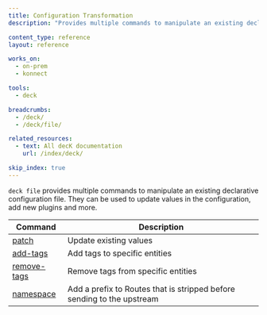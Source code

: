 ```yaml
---
title: Configuration Transformation
description: "Provides multiple commands to manipulate an existing declarative configuration file"

content_type: reference
layout: reference

works_on:
  - on-prem
  - konnect

tools:
  - deck

breadcrumbs:
  - /deck/
  - /deck/file/

related_resources:
  - text: All decK documentation
    url: /index/deck/

skip_index: true
---
```


`deck file` provides multiple commands to manipulate an existing declarative configuration file. They can be used to update values in the configuration, add new plugins and more.

| Command                                                  | Description                                                            |
| -------------------------------------------------------- | ---------------------------------------------------------------------- |
| [patch](/deck/file/manipulation/patch/)                  | Update existing values                                                 |
| [add-tags](/deck/file/manipulation/tags/#add-tags)       | Add tags to specific entities                                          |
| [remove-tags](/deck/file/manipulation/tags/#remove-tags) | Remove tags from specific entities                                     |
| [namespace](/deck/file/manipulation/namespace/)          | Add a prefix to Routes that is stripped before sending to the upstream |
